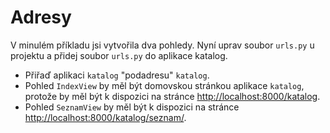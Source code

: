 # Adresy

V minulém příkladu jsi vytvořila dva pohledy. Nyní uprav soubor `urls.py` u projektu a přidej soubor `urls.py` do aplikace katalog.

- Přiřaď aplikaci `katalog` "podadresu" `katalog`.
- Pohled `IndexView` by měl být domovskou stránkou aplikace `katalog`, protože by měl být k dispozici na stránce [http://localhost:8000/katalog](http://localhost:8000/katalog).
- Pohled `SeznamView` by měl být k dispozici na stránce [http://localhost:8000/katalog/seznam/](http://localhost:8000/katalog/seznam/).

